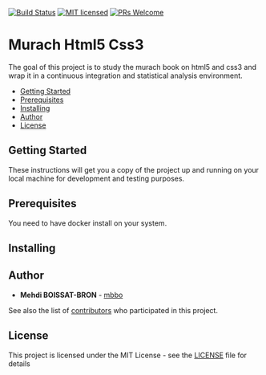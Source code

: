 [![Build Status](https://travis-ci.org/mbbo/murach-html5-css3.svg?branch=master)](https://travis-ci.org/mbbo/murach-html5-css3)
[![MIT licensed](https://img.shields.io/badge/license-MIT-blue.svg)](./LICENSE)
[![PRs Welcome](https://img.shields.io/badge/PRs-welcome-brightgreen.svg)](./.github/PULL_REQUEST_TEMPLATE.md)

# Murach Html5 Css3

The goal of this project is to study the murach book on html5 and css3 and wrap it in a continuous integration and statistical analysis environment.

 - [Getting Started](#gs)
 - [Prerequisites](#prerequisites)
 - [Installing](#installing)
 - [Author](#author)
 - [License](#license)

## <a name="gs"></a> Getting Started

These instructions will get you a copy of the project up and running on your local machine for development and testing purposes.

## <a name="prerequisites"></a> Prerequisites

You need to have docker install on your system.

## <a name="installing"></a> Installing

## <a name="author"></a> Author

* **Mehdi BOISSAT-BRON** - [mbbo](https://github.com/mbbo)

See also the list of [contributors](https://github.com/mbbo/murach-html5-css3/graphs/contributors) who participated in this project.

## <a name="license"></a> License

This project is licensed under the MIT License - see the [LICENSE](LICENSE) file for details
